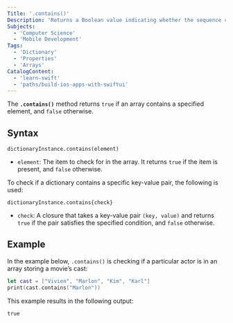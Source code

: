 ```yaml
---
Title: '.contains()'
Description: 'Returns a Boolean value indicating whether the sequence contains the given element.'
Subjects:
  - 'Computer Science'
  - 'Mobile Development'
Tags:
  - 'Dictionary'
  - 'Properties'
  - 'Arrays'
CatalogContent:
  - 'learn-swift'
  - 'paths/build-ios-apps-with-swiftui'
---
```


The **`.contains()`** method returns `true` if an array contains a specified element, and `false` otherwise.

## Syntax

```pseudo
dictionaryInstance.contains(element)
```

- `element`: The item to check for in the array. It returns `true` if the item is present, and `false` otherwise.

To check if a dictionary contains a specific key-value pair, the following is used:

```pseudo
dictionaryInstance.contains{check}
```

- `check`: A closure that takes a key-value pair `(key, value)` and returns `true` if the pair satisfies the specified condition, and `false` otherwise.

## Example

In the example below, `.contains()` is checking if a particular actor is in an array storing a movie’s cast:

```swift
let cast = ["Vivien", "Marlon", "Kim", "Karl"]
print(cast.contains("Marlon"))
```

This example results in the following output:

```shell
true
```
